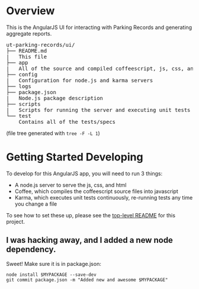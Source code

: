 # Overview

This is the AngularJS UI for interacting with Parking Records
and generating aggregate reports.

<pre>
ut-parking-records/ui/
├── README.md
|   This file
├── app
|   All of the source and compiled coffeescript, js, css, and html
├── config
|   Configuration for node.js and karma servers
├── logs
├── package.json
|   Node.js package description
├── scripts
|   Scripts for running the server and executing unit tests
└── test
    Contains all of the tests/specs
</pre>

(file tree generated with `tree -F -L 1`)

# Getting Started Developing

To develop for this AngularJS app, you will need to run 3 things:

- A node.js server to serve the js, css, and html
- Coffee, which compiles the coffeescript source files into javascript
- Karma, which executes unit tests continuously, re-running tests any time you change a file

To see how to set these up, please see the [top-level README](../README.md) for this project.

## I was hacking away, and I added a new node dependency.

Sweet!  Make sure it is in package.json:

    node install $MYPACKAGE --save-dev
    git commit package.json -m "Added new and awesome $MYPACKAGE"
